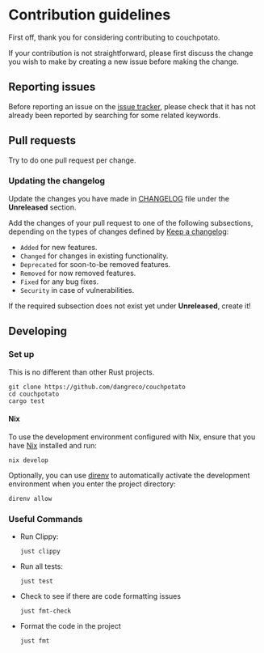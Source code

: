 # Contribution guidelines

First off, thank you for considering contributing to couchpotato.

If your contribution is not straightforward, please first discuss the change you
wish to make by creating a new issue before making the change.

## Reporting issues

Before reporting an issue on the
[issue tracker](https://github.com/dangreco/couchpotato/issues),
please check that it has not already been reported by searching for some related
keywords.

## Pull requests

Try to do one pull request per change.

### Updating the changelog

Update the changes you have made in
[CHANGELOG](https://github.com/dangreco/couchpotato/blob/main/CHANGELOG.md)
file under the **Unreleased** section.

Add the changes of your pull request to one of the following subsections,
depending on the types of changes defined by
[Keep a changelog](https://keepachangelog.com/en/1.0.0/):

- `Added` for new features.
- `Changed` for changes in existing functionality.
- `Deprecated` for soon-to-be removed features.
- `Removed` for now removed features.
- `Fixed` for any bug fixes.
- `Security` in case of vulnerabilities.

If the required subsection does not exist yet under **Unreleased**, create it!

## Developing

### Set up

This is no different than other Rust projects.

```shell
git clone https://github.com/dangreco/couchpotato
cd couchpotato
cargo test
```

#### Nix

To use the development environment configured with Nix, ensure that you have
[Nix](https://nixos.org/download.html) installed and run:

```shell
nix develop
```

Optionally, you can use [direnv](https://direnv.net/) to automatically activate the development environment when you enter the project directory:

```shell
direnv allow
```

### Useful Commands



- Run Clippy:

  ```shell
  just clippy
  ```

- Run all tests:

  ```shell
  just test
  ```

- Check to see if there are code formatting issues

  ```shell
  just fmt-check
  ```

- Format the code in the project

  ```shell
  just fmt
  ```
